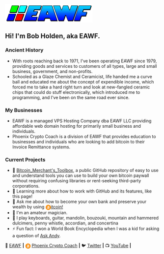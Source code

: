 [![bg][banner]][website]
## Hi! I'm Bob Holden, aka EAWF.
### Ancient History
* With roots reaching back to 1971, I've been operating EAWF since 1979, providing goods and services to customers of all types, large and small business, government, and non-profits.
* Schooled as a Glaze Chemist and Ceramicist, life handed me a curve ball and educated me about the concept of expendible income, which forced me to take a hard right turn and look at new-fangled ceramic chips that could do stuff electronically, which introduced me to programming, and I've been on the same road ever since.
### My Businesses
* EAWF is a managed VPS Hosting Company dba EAWF LLC providing affordable web domain hosting for primarily small business and individuals.
* Phoenix Crypto Coach is a division of EAWF that provides education to businesses and individuals who are looking to add bitcoin to their Invoice Remittance systems.
### Current Projects 
- :construction: [Bitcoin_Merchant's_Toolbox][Toolbox], a public GitHub repository of easy to use and understand tools you can use to build your own bitcoin paywall without requiring confusing libraries or rent-seeking third-party corporations.
- :seedling: Learning more about how to work with GitHub and its features, like this page!
- :bank: Ask me about how to become your own bank and preserve your wealth by using [<img src="https://raw.githubusercontent.com/EAWF/EAWF/master/btc.svg" valign=middle height=17>itcoin!][PCC]
- :tophat: I'm an amateur magician.
- :musical_note: I play keyboards, guitar, mandolin, bouzouki, mountain and hammered dulcimers, penny whistle, accordian, and concertina
- :zap: Fun fact: I won a World Book Encyclopedia when I was a kid for asking a question of [Ask Andy][AskAndy].

🏡 [EAWF][website] **|** 
<img src="https://raw.githubusercontent.com/EAWF/EAWF/master/btc.svg" valign=middle height=17> [Phoenix Crypto Coach][PCC] **|** 
🐦 [Twitter][twitter] **|** 
📺 [YouTube][youtube] **|** 

[banner]: https://raw.githubusercontent.com/EAWF/EAWF/master/EAWF.png
[website]: http://eawf.com
[PCC]: https://phoenixcryptocoach.com
[Toolbox]: https://github.com/EAWF/Bitcoin-Merchants-Toolbox
[twitter]: https://twitter.com/EAWFbob
[youtube]: https://www.youtube.com/channel/UCeKJvcNn_uIJD8fPZzLH5KQ
[AskAndy]: http://www.youaskandy.com/questions-answers/article-series-1960/15510-how-many-red-blood-corpuscles-do-we-have
